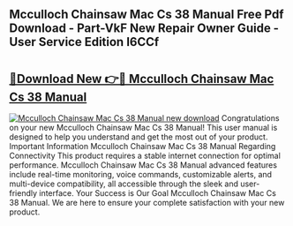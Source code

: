 ## Mcculloch Chainsaw Mac Cs 38 Manual Free Pdf Download - Part-VkF New Repair Owner Guide - User Service Edition I6CCf

# <h2><a href="http://bc69312.oget.top/?id=Mcculloch+Chainsaw+Mac+Cs+38+Manual">🔗Download New 👉🔴 Mcculloch Chainsaw Mac Cs 38 Manual</a></h2>

[![Mcculloch Chainsaw Mac Cs 38 Manual new download](https://i.imgur.com/5g1atiW.png)](http://bc69312.oget.top/?id=Mcculloch+Chainsaw+Mac+Cs+38+Manual)
Congratulations on your new Mcculloch Chainsaw Mac Cs 38 Manual! This user manual is designed to help you understand and get the most out of your product. Important Information Mcculloch Chainsaw Mac Cs 38 Manual Regarding Connectivity This product requires a stable internet connection for optimal performance. Mcculloch Chainsaw Mac Cs 38 Manual advanced features include real-time monitoring, voice commands, customizable alerts, and multi-device compatibility, all accessible through the sleek and user-friendly interface. Your Success is Our Goal Mcculloch Chainsaw Mac Cs 38 Manual. We are here to ensure your complete satisfaction with your new product.
